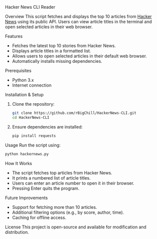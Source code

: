 Hacker News CLI Reader

Overview
This script fetches and displays the top 10 articles from [Hacker News](https://news.ycombinator.com/) using its public API. Users can view article titles in the terminal and open selected articles in their web browser.

Features
- Fetches the latest top 10 stories from Hacker News.
- Displays article titles in a formatted list.
- Allows users to open selected articles in their default web browser.
- Automatically installs missing dependencies.

Prerequisites
- Python 3.x
- Internet connection

Installation & Setup
1. Clone the repository:
   ```bash
   git clone https://github.com/rBigChill/HackerNews-CLI.git
   cd HackerNews-CLI
   ```
2. Ensure dependencies are installed:
   ```bash
   pip install requests
   ```

Usage
Run the script using:
```bash
python hackernews.py
```

How It Works
- The script fetches top articles from Hacker News.
- It prints a numbered list of article titles.
- Users can enter an article number to open it in their browser.
- Pressing Enter quits the program.

Future Improvements
- Support for fetching more than 10 articles.
- Additional filtering options (e.g., by score, author, time).
- Caching for offline access.

License
This project is open-source and available for modification and distribution.
